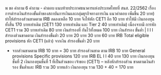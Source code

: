 พ
ขอ
คำถาม
6
คําถาม - คําตอบ แนบท้ายประกาศธนาคารแห่งประเทศไทยที่ สนส. 22/2562
เรื่อง การดำรงเงินสำรองขั้นต่ำของสถาบันการเงินและกลุ่มธุรกิจทางการเงิน
แนวคำตอบ
เพิ่มขึ้น 20 บาท) ทำให้สำรองส่วนขาดตาม IRB ลดลงเหลือ 10 บาท จึงให้หัก CET1 อีก 10 บาท ทำให้มี
เงินกองทุนทั้งสิ้น 170 บาทเท่าเดิม (CET1 130 บาทเท่าเดิม และ Tier 2 40 บาทเท่าเดิม) เนื่องจากมี
การหัก CET1 รวม 30 บาทเท่าเดิม
80 บาท
เงินสำรองที่
กันไว้ทั้งหมด
100
บาท
เงินสํารอง
ขั้นต่ำ
|
I
I
I
สํารองส่วนขาดตาม
เงินสำรองขั้นต่ำ
20 บาท
20 บาท
30 บาท
60 บาท
IRB Total
eligible
provisions
หัก CET1 (แล้ว) จากเงิน
สำรองขั้นต่ำ 20 บาท
+ จากส่วนขาดตาม IRB
10 บาท = 30 บาท
สํารองส่วนขาด
ตาม IRB
10 บาท
General
provisions
Specific
provisions
120
บาท
IRB EL
I
I
40 บาท
130
บาท
เงินกองทุนชั้นที่ 2
เงินกองทุนชั้นที่ 1
ที่เป็นส่วนของ
เจ้าของ (CET1) –
หลังหักสํารองส่วน
ขาดตามเงินสํารอง
ขั้นต่ำและ IRB รวม
30 บาทแล้ว
เงินกองทุน
รวม 130 + 40 = 170 บาท
